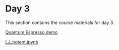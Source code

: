 Day 3
=======================
This section contains the course materials for day 3.

<a href="https://raw.githubusercontent.com/huichiayu/cmse_202_802/main/MSE590/DFT-Module-Quantum-Espresso-Walkthrough.pdf" target="_blank">Quantum Espresso demo</a>

[LJ_potent.ipynb](../daily/Day-02/LJ_potent.ipynb)

